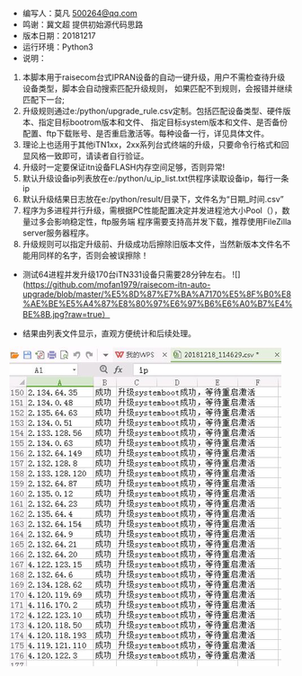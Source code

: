 - 编写人：莫凡 500264@qq.com
- 鸣谢：冀文超 提供初始源代码思路
- 版本日期：20181217
- 运行环境：Python3
- 说明：
1. 本脚本用于raisecom台式IPRAN设备的自动一键升级，用户不需检查待升级设备类型，脚本会自动搜索匹配升级规则，
如果匹配不到规则，会报错并继续匹配下一台;
2. 升级规则通过e:/python/upgrade_rule.csv定制。包括匹配设备类型、硬件版本、指定目标bootrom版本和文件、
指定目标system版本和文件、是否备份配置、ftp下载账号、是否重启激活等。每种设备一行，详见具体文件。
3. 理论上也适用于其他iTN1xx，2xx系列台式终端的升级，只要命令行格式和回显风格一致即可，请读者自行验证。
4. 升级时一定要保证itn设备FLASH内存空间足够，否则异常!
5. 默认升级设备ip列表放在e:/python/u_ip_list.txt供程序读取设备ip，每行一条ip
6. 默认升级结果日志放在e:/python/result/目录下，文件名为“日期_时间.csv”
7. 程序为多进程并行升级，需根据PC性能配置决定并发进程池大小Pool（），数量过多会影响稳定性，ftp服务端
程序需要支持高并发下载，推荐使用FileZilla server服务器程序。
8. 升级规则可以指定升级前、升级成功后擦除旧版本文件，当然新版本文件名不能用同样的名字，否则会被误擦除！

- 测试64进程并发升级170台iTN331设备只需要28分钟左右。
![](https://github.com/mofan1979/raisecom-itn-auto-upgrade/blob/master/%E5%8D%87%E7%BA%A7170%E5%8F%B0%E8%AE%BE%E5%A4%87%E8%80%97%E6%97%B6%E6%A0%B7%E4%BE%8B.jpg?raw=true）

- 结果由列表文件显示，直观方便统计和后续处理。

![结果演示](https://github.com/mofan1979/raisecom-itn-auto-upgrade/blob/master/170%E5%8F%B0%E5%8D%87%E7%BA%A7%E7%BB%93%E6%9E%9C%E6%A0%B7%E4%BE%8B.jpg?raw=true)
